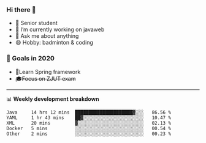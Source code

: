

### Hi there 🐏

- 🌱 Senior student
- 🔭 I’m currently working on javaweb
- 💬 Ask me about anything
- 😄 Hobby: badminton & coding

### 🚀 Goals in 2020
+ 🍃Learn Spring framework
+ ~~🎓Focus on ZJUT exam~~
-------

📊 **Weekly development breakdown**
<!--START_SECTION:waka-->
```text
Java     14 hrs 12 mins  █████████████████████▓░░░   86.56 % 
YAML     1 hr 43 mins    ██▓░░░░░░░░░░░░░░░░░░░░░░   10.47 % 
XML      20 mins         ▓░░░░░░░░░░░░░░░░░░░░░░░░   02.13 % 
Docker   5 mins          ░░░░░░░░░░░░░░░░░░░░░░░░░   00.54 % 
Other    2 mins          ░░░░░░░░░░░░░░░░░░░░░░░░░   00.23 % 
```
<!--END_SECTION:waka-->

